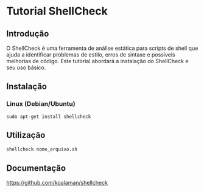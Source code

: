 # Tutorial ShellCheck

## Introdução
O ShellCheck é uma ferramenta de análise estática para scripts de shell que ajuda a identificar problemas de estilo, erros de sintaxe e possíveis melhorias de código. Este tutorial abordará a instalação do ShellCheck e seu uso básico.

## Instalação

### Linux (Debian/Ubuntu)
```
sudo apt-get install shellcheck
```

## Utilização

```bash
shellcheck nome_arquivo.sh
```
## Documentação


https://github.com/koalaman/shellcheck
